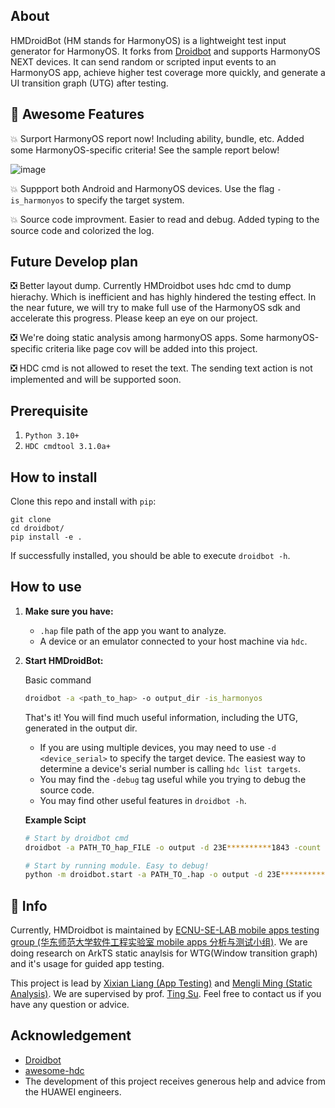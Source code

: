 ## About
HMDroidBot (HM stands for HarmonyOS) is a lightweight test input generator for HarmonyOS. It forks from [Droidbot](https://github.com/honeynet/droidbot) and supports HarmonyOS NEXT devices.
It can send random or scripted input events to an HarmonyOS app, achieve higher test coverage more quickly, and generate a UI transition graph (UTG) after testing.

## :smiling_face_with_three_hearts: Awesome Features 
:boom: Surport HarmonyOS report now! Including ability, bundle, etc. Added some HarmonyOS-specific criteria! See the sample report below!

![image](https://github.com/user-attachments/assets/1dfbb6f8-c9ab-48b2-8043-5474719a7466)

:boom: Suppport both Android and HarmonyOS devices. Use the flag `-is_harmonyos` to specify the target system.

:boom: Source code improvment. Easier to read and debug. Added typing to the source code and colorized the log.

## Future Develop plan
:negative_squared_cross_mark: Better layout dump. Currently HMDroidbot uses hdc cmd to dump hierachy. Which is inefficient and has highly hindered the testing effect. In the near future, we will try to make full use of the HarmonyOS sdk and accelerate this progress. Please keep an eye on our project.

:negative_squared_cross_mark: We're doing static analysis among harmonyOS apps. Some harmonyOS-specific criteria like page cov will be added into this project.

:negative_squared_cross_mark: HDC cmd is not allowed to reset the text. The sending text action is not implemented and will be supported soon.

## Prerequisite

1. `Python 3.10+`
2. `HDC cmdtool 3.1.0a+`

## How to install

Clone this repo and install with `pip`:

```shell
git clone 
cd droidbot/
pip install -e .
```

If successfully installed, you should be able to execute `droidbot -h`.

## How to use

1. **Make sure you have:**

    + `.hap` file path of the app you want to analyze.
    + A device or an emulator connected to your host machine via `hdc`.

2. **Start HMDroidBot:**
    
    Basic command
    ```bash
    droidbot -a <path_to_hap> -o output_dir -is_harmonyos
    ```
    That's it! You will find much useful information, including the UTG, generated in the output dir.

    + If you are using multiple devices, you may need to use `-d <device_serial>` to specify the target device. The easiest way to determine a device's serial number is calling `hdc list targets`.
    + You may find the `-debug` tag useful while you trying to debug the source code.
    + You may find other useful features in `droidbot -h`.

    **Example Scipt**
    ```bash
    # Start by droidbot cmd
    droidbot -a PATH_TO_hap_FILE -o output -d 23E**********1843 -count 1000 -is_harmonyos -debug

    # Start by running module. Easy to debug!
    python -m droidbot.start -a PATH_TO_.hap -o output -d 23E**********1843 -count 1000 -is_harmonyos -debug
    ```

## :mega: Info
Currently, HMDroidbot is maintained by [ECNU-SE-LAB mobile apps testing group (华东师范大学软件工程实验室 mobile apps 分析与测试小组)](https://mobile-app-analysis.github.io/). We are doing research on ArkTS static anaylsis for WTG(Window transition graph) and it's usage for guided app testing.

This project is lead by [Xixian Liang (App Testing)](https://xixianliang.github.io/resume/) and [Mengli Ming (Static Analysis)](https://ml-ming.dev/). We are supervised by prof. [Ting Su](https://tingsu.github.io/). Feel free to contact us if you have any question or advice.

## Acknowledgement

- [Droidbot](https://github.com/honeynet/droidbot)
- [awesome-hdc](https://github.com/codematrixer/awesome-hdc)
- The development of this project receives generous help and advice from the HUAWEI engineers.
